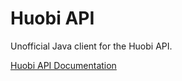 # Huobi API

Unofficial Java client for the Huobi API.

[Huobi API Documentation](https://huobiapi.github.io/docs/spot/v1/en/#change-log)